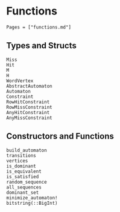 # Functions

```@index
Pages = ["functions.md"]
```

## Types and Structs

```@docs
Miss
Hit
M
H
WordVertex
AbstractAutomaton
Automaton
Constraint
RowHitConstraint
RowMissConstraint
AnyHitConstraint
AnyMissConstraint
```

## Constructors and Functions

```@docs
build_automaton
transitions
vertices
is_dominant
is_equivalent
is_satisfied
random_sequence
all_sequences
dominant_set
minimize_automaton!
bitstring(::BigInt)
```
